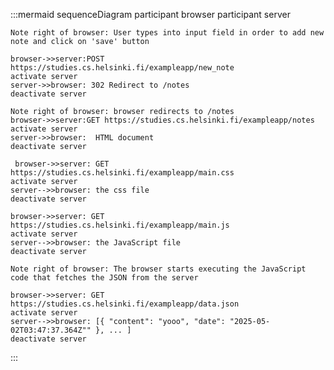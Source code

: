 :::mermaid
sequenceDiagram
    participant browser
    participant server

    Note right of browser: User types into input field in order to add new note and click on 'save' button

    browser->>server:POST https://studies.cs.helsinki.fi/exampleapp/new_note 
    activate server
    server->>browser: 302 Redirect to /notes
    deactivate server

    Note right of browser: browser redirects to /notes
    browser->>server:GET https://studies.cs.helsinki.fi/exampleapp/notes
    activate server
    server->>browser:  HTML document
    deactivate server

     browser->>server: GET https://studies.cs.helsinki.fi/exampleapp/main.css
    activate server
    server-->>browser: the css file
    deactivate server

    browser->>server: GET https://studies.cs.helsinki.fi/exampleapp/main.js
    activate server
    server-->>browser: the JavaScript file
    deactivate server

    Note right of browser: The browser starts executing the JavaScript code that fetches the JSON from the server

    browser->>server: GET https://studies.cs.helsinki.fi/exampleapp/data.json
    activate server
    server-->>browser: [{ "content": "yooo", "date": "2025-05-02T03:47:37.364Z"" }, ... ]
    deactivate server



    
:::
   

   